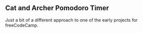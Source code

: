 ## Cat and Archer Pomodoro Timer

Just a bit of a different approach to one of the early projects for freeCodeCamp.
